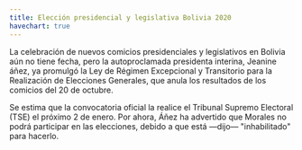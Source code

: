 ```yaml
---
title: Elección presidencial y legislativa Bolivia 2020
havechart: true
---
```


La celebración de nuevos comicios presidenciales y legislativos en Bolivia aún no tiene fecha, pero la autoproclamada presidenta interina, Jeanine áñez, ya promulgó la Ley de Régimen Excepcional y Transitorio para la Realización de Elecciones Generales, que anula los resultados de los comicios del 20 de octubre.

Se estima que la convocatoria oficial la realice el Tribunal Supremo Electoral (TSE) el próximo 2 de enero. Por ahora, Áñez ha advertido que Morales no podrá participar en las elecciones, debido a que está —dijo— "inhabilitado" para hacerlo.

<div style=" max-width: 350px;">
<canvas id="myChart" width="100" height="100"></canvas>

</div>

<script>
var ctx = document.getElementById('myChart').getContext('2d');
var myChart = new Chart(ctx, {
    type: 'pie',
    data: {
        labels: ['Votantes disp', 'Población total'],
        datasets: [{
            data: [71315364,116333713 ],
            backgroundColor: [
                'yellow',
                'blue',
                
            ],
            pointHoverRadius: 5,
         pointHoverBackgroundColor: 'black'
          
        }],
       
    },
    options: {
        legend: {
            display: true,
            labels: {
                fontColor: 'black',
                padding	: 86
            }
        },


         tooltips: {
            callbacks: {
                labelColor: function(tooltipItem, chart) {
                    return {
                        borderColor: 'black',
                        backgroundColor: 'rgb(255, 0, 0)'
                    };
                },
                labelTextColor: function(tooltipItem, chart) {
                    return 'black';
                }
            }
        }
    }
    

});
</script>
